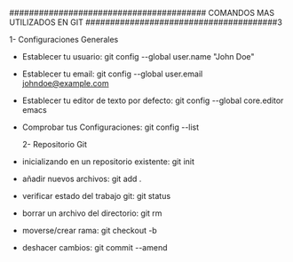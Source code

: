 ########################################
   COMANDOS MAS UTILIZADOS EN GIT
#######################################3
 
  1- Configuraciones Generales
- Establecer tu usuario: git config --global user.name "John Doe"
- Establecer tu email: git config --global user.email johndoe@example.com
- Establecer tu editor de texto por defecto:  git config --global core.editor emacs
- Comprobar tus Configuraciones: git config --list

  2- Repositorio Git
- inicializando en un repositorio existente: git init
- añadir nuevos archivos: git add .
- verificar estado del trabajo git: git status
- borrar un archivo del directorio: git rm
- moverse/crear rama: git checkout -b <branch>
- deshacer cambios: git commit --amend